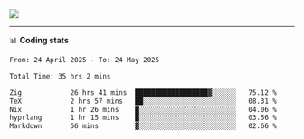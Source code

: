<picture>
  <source
  srcset="https://github-readme-stats.vercel.app/api?username=sant0s12&show_icons=true&theme=dark"
  media="(prefers-color-scheme: dark)"
  />
  <source
  srcset="https://github-readme-stats.vercel.app/api?username=sant0s12&show_icons=true"
  media="(prefers-color-scheme: light)"
  />
  <img src="https://github-readme-stats.vercel.app/api?username=sant0s12&show_icons=true" />
</picture>

---

📊 **Coding stats**

<!--START_SECTION:waka-->

```txt
From: 24 April 2025 - To: 24 May 2025

Total Time: 35 hrs 2 mins

Zig            26 hrs 41 mins  ██████████████████▓░░░░░░   75.12 %
TeX            2 hrs 57 mins   ██░░░░░░░░░░░░░░░░░░░░░░░   08.31 %
Nix            1 hr 26 mins    █░░░░░░░░░░░░░░░░░░░░░░░░   04.06 %
hyprlang       1 hr 15 mins    █░░░░░░░░░░░░░░░░░░░░░░░░   03.56 %
Markdown       56 mins         ▓░░░░░░░░░░░░░░░░░░░░░░░░   02.66 %
```

<!--END_SECTION:waka-->
